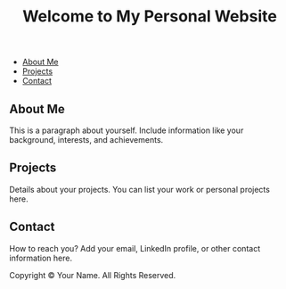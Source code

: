 <!DOCTYPE html>
<html lang="en">
<head>
    <meta charset="UTF-8">
    <meta name="viewport" content="width=device-width, initial-scale=1.0">
    <title>Your Name - Personal Website</title>
    <link rel="stylesheet" href="skills-github-pages/style.css">
</head>
<body>
    <header>
        <h1>Welcome to My Personal Website</h1>
    </header>
    <nav>
        <ul>
            <li><a href="#about">About Me</a></li>
            <li><a href="#projects">Projects</a></li>
            <li><a href="#contact">Contact</a></li>
        </ul>
    </nav>
    <section id="about">
        <h2>About Me</h2>
        <p>This is a paragraph about yourself. Include information like your background, interests, and achievements.</p>
    </section>
    <section id="projects">
        <h2>Projects</h2>
        <p>Details about your projects. You can list your work or personal projects here.</p>
    </section>
    <section id="contact">
        <h2>Contact</h2>
        <p>How to reach you? Add your email, LinkedIn profile, or other contact information here.</p>
    </section>
    <footer>
        <p>Copyright © Your Name. All Rights Reserved.</p>
    </footer>
</body>
</html>
